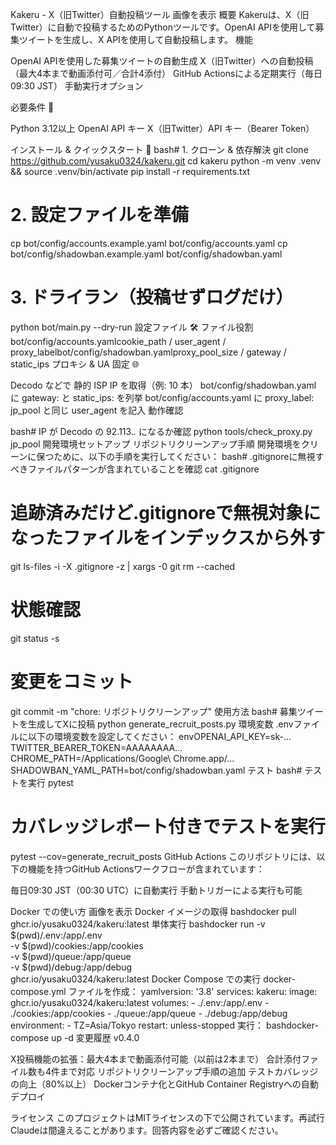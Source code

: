 Kakeru - X（旧Twitter）自動投稿ツール
画像を表示
概要
Kakeruは、X（旧Twitter）に自動で投稿するためのPythonツールです。OpenAI APIを使用して募集ツイートを生成し、X APIを使用して自動投稿します。
機能

OpenAI APIを使用した募集ツイートの自動生成
X（旧Twitter）への自動投稿（最大4本まで動画添付可／合計4添付）
GitHub Actionsによる定期実行（毎日09:30 JST）
手動実行オプション

必要条件 📝

Python 3.12以上
OpenAI API キー
X（旧Twitter）API キー（Bearer Token）

インストール & クイックスタート 🚀
bash# 1. クローン & 依存解決
git clone https://github.com/yusaku0324/kakeru.git
cd kakeru
python -m venv .venv && source .venv/bin/activate
pip install -r requirements.txt

# 2. 設定ファイルを準備
cp bot/config/accounts.example.yaml bot/config/accounts.yaml
cp bot/config/shadowban.example.yaml bot/config/shadowban.yaml

# 3. ドライラン（投稿せずログだけ）
python bot/main.py --dry-run
設定ファイル 🛠
ファイル役割bot/config/accounts.yamlcookie_path / user_agent / proxy_labelbot/config/shadowban.yamlproxy_pool_size / gateway / static_ips
プロキシ & UA 固定 🌐

Decodo などで 静的 ISP IP を取得（例: 10 本）
bot/config/shadowban.yaml に gateway: と static_ips: を列挙
bot/config/accounts.yaml に proxy_label: jp_pool と同じ user_agent を記入
動作確認

bash# IP が Decodo の 92.113.*.* になるか確認
python tools/check_proxy.py jp_pool
開発環境セットアップ
リポジトリクリーンアップ手順
開発環境をクリーンに保つために、以下の手順を実行してください：
bash# .gitignoreに無視すべきファイルパターンが含まれていることを確認
cat .gitignore
# 追跡済みだけど.gitignoreで無視対象になったファイルをインデックスから外す
git ls-files -i -X .gitignore -z | xargs -0 git rm --cached
# 状態確認
git status -s
# 変更をコミット
git commit -m "chore: リポジトリクリーンアップ"
使用方法
bash# 募集ツイートを生成してXに投稿
python generate_recruit_posts.py
環境変数
.envファイルに以下の環境変数を設定してください：
envOPENAI_API_KEY=sk-...
TWITTER_BEARER_TOKEN=AAAAAAAA...
CHROME_PATH=/Applications/Google\ Chrome.app/...
SHADOWBAN_YAML_PATH=bot/config/shadowban.yaml
テスト
bash# テストを実行
pytest
# カバレッジレポート付きでテストを実行
pytest --cov=generate_recruit_posts
GitHub Actions
このリポジトリには、以下の機能を持つGitHub Actionsワークフローが含まれています：

毎日09:30 JST（00:30 UTC）に自動実行
手動トリガーによる実行も可能

Docker での使い方
画像を表示
Docker イメージの取得
bashdocker pull ghcr.io/yusaku0324/kakeru:latest
単体実行
bashdocker run -v $(pwd)/.env:/app/.env \
  -v $(pwd)/cookies:/app/cookies \
  -v $(pwd)/queue:/app/queue \
  -v $(pwd)/debug:/app/debug \
  ghcr.io/yusaku0324/kakeru:latest
Docker Compose での実行
docker-compose.yml ファイルを作成：
yamlversion: '3.8'
services:
  kakeru:
    image: ghcr.io/yusaku0324/kakeru:latest
    volumes:
      - ./.env:/app/.env
      - ./cookies:/app/cookies
      - ./queue:/app/queue
      - ./debug:/app/debug
    environment:
      - TZ=Asia/Tokyo
    restart: unless-stopped
実行：
bashdocker-compose up -d
変更履歴
v0.4.0

X投稿機能の拡張：最大4本まで動画添付可能（以前は2本まで）
合計添付ファイル数も4件まで対応
リポジトリクリーンアップ手順の追加
テストカバレッジの向上（80%以上）
Dockerコンテナ化とGitHub Container Registryへの自動デプロイ

ライセンス
このプロジェクトはMITライセンスの下で公開されています。再試行Claudeは間違えることがあります。回答内容を必ずご確認ください。
